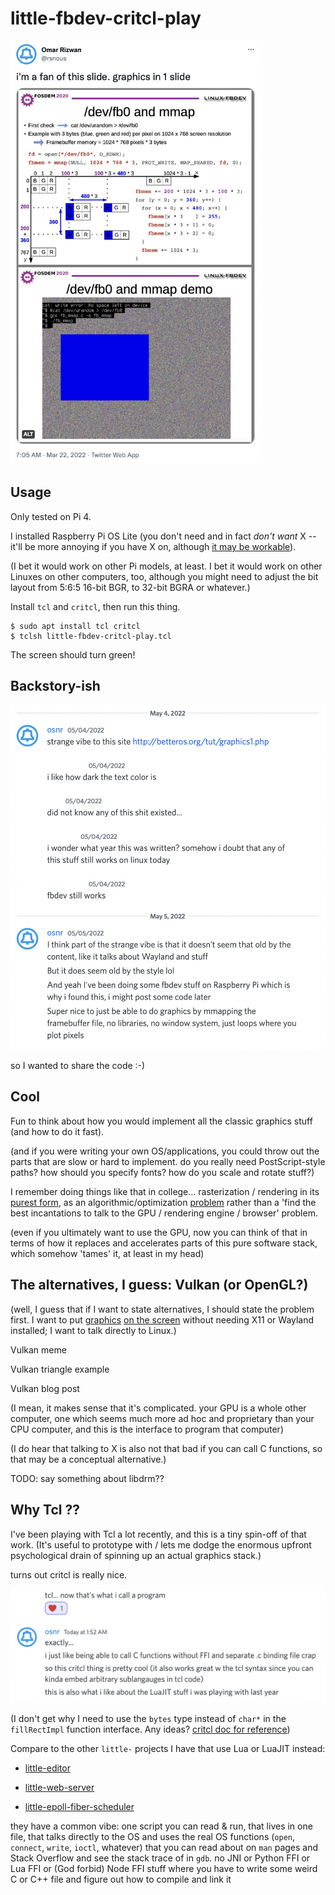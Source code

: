 # little-fbdev-critcl-play

<a href="https://twitter.com/rsnous/status/1506225456709873666"><img src="doc/graphics-in-1-slide.png" width="400"></a>

## Usage

Only tested on Pi 4.

I installed Raspberry Pi OS Lite (you don't need and in fact _don't
want_ X -- it'll be more annoying if you have X on, although [it may
be
workable](https://twitter.com/riley_stews/status/1500706011836911617)).

(I bet it would work on other Pi models, at least. I bet it would work
on other Linuxes on other computers, too, although you might need to
adjust the bit layout from 5:6:5 16-bit BGR, to 32-bit BGRA or
whatever.)

Install `tcl` and `critcl`, then run this thing.

```
$ sudo apt install tcl critcl
$ tclsh little-fbdev-critcl-play.tcl
```

The screen should turn green!

## Backstory-ish

<img src="doc/backstory.png" width="550">

so I wanted to share the code :-)

## Cool

Fun to think about how you would implement all the classic graphics
stuff (and how to do it fast).

(and if you were writing your own OS/applications, you could throw out
the parts that are slow or hard to implement. do you really need
PostScript-style paths? how should you specify fonts? how do you scale
and rotate stuff?)

I remember doing things like that in college... rasterization /
rendering in its [purest
form](https://twitter.com/rsnous/status/1500608727296225287), as an
algorithmic/optimization
[problem](https://twitter.com/rsnous/status/1500610427906150406)
rather than a 'find the best incantations to talk to the GPU /
rendering engine / browser' problem.

(even if you ultimately want to use the GPU, now you can think of that
in terms of how it replaces and accelerates parts of this pure
software stack, which somehow 'tames' it, at least in my head)

## The alternatives, I guess: Vulkan (or OpenGL?)

(well, I guess that if I want to state alternatives, I should state
the problem first. I want to put
[graphics](https://twitter.com/rsnous/status/1299457513448828928) [on
the screen](https://twitter.com/rsnous/status/1259114530908454915)
without needing X11 or Wayland installed; I want to talk directly to
Linux.)

Vulkan meme

Vulkan triangle example

Vulkan blog post

(I mean, it makes sense that it's complicated. your GPU is a whole
other computer, one which seems much more ad hoc and proprietary than
your CPU computer, and this is the interface to program that computer)

(I do hear that talking to X is also not that bad if you can call C
functions, so that may be a conceptual alternative.)

TODO: say something about libdrm??

## Why Tcl ??

I've been playing with Tcl a lot recently, and this is a tiny spin-off
of that work. (It's useful to prototype with / lets me dodge the
enormous upfront psychological drain of spinning up an actual graphics
stack.)

turns out critcl is really nice.

<img src="doc/tcl.png" width="550">

(I don't get why I need to use the `bytes` type instead of `char*` in
the `fillRectImpl` function interface. Any ideas? [critcl doc for
reference](https://andreas-kupries.github.io/critcl/doc/files/critcl_pkg.html#7))

Compare to the other `little-` projects I have that use
Lua or LuaJIT instead:

- [little-editor](https://github.com/osnr/little-editor)

- [little-web-server](https://github.com/osnr/little-web-server)

- [little-epoll-fiber-scheduler](https://github.com/osnr/little-epoll-fiber-scheduler)

they have a common vibe: one script you can read & run, that lives in
one file, that talks directly to the OS and uses the real OS functions
(`open`, `connect`, `write`, `ioctl`, whatever) that you can read
about on `man` pages and Stack Overflow and see the stack trace of in
`gdb`. no JNI or Python FFI or Lua FFI or (God forbid) Node FFI stuff
where you have to write some weird C or C++ file and figure out how to
compile and link it
